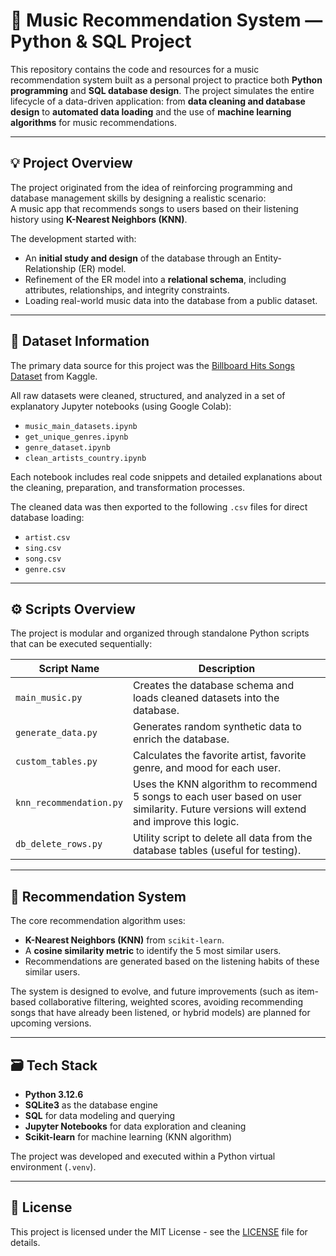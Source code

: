 # 🎵 Music Recommendation System — Python & SQL Project

This repository contains the code and resources for a music recommendation system built as a personal project to practice both **Python programming** and **SQL database design**. The project simulates the entire lifecycle of a data-driven application: from **data cleaning and database design** to **automated data loading** and the use of **machine learning algorithms** for music recommendations.

---

## 💡 Project Overview

The project originated from the idea of reinforcing programming and database management skills by designing a realistic scenario:  
A music app that recommends songs to users based on their listening history using **K-Nearest Neighbors (KNN)**.

The development started with:

- An **initial study and design** of the database through an Entity-Relationship (ER) model.
- Refinement of the ER model into a **relational schema**, including attributes, relationships, and integrity constraints.
- Loading real-world music data into the database from a public dataset.

---

## 📁 Dataset Information

The primary data source for this project was the [Billboard Hits Songs Dataset](https://www.kaggle.com/datasets/dem0nking/billboard-hits-songs-dataset?resource=download) from Kaggle.

All raw datasets were cleaned, structured, and analyzed in a set of explanatory Jupyter notebooks (using Google Colab):

- `music_main_datasets.ipynb`  
- `get_unique_genres.ipynb`  
- `genre_dataset.ipynb`  
- `clean_artists_country.ipynb`  

Each notebook includes real code snippets and detailed explanations about the cleaning, preparation, and transformation processes.

The cleaned data was then exported to the following `.csv` files for direct database loading:

- `artist.csv`
- `sing.csv`
- `song.csv`
- `genre.csv`

---

## ⚙️ Scripts Overview

The project is modular and organized through standalone Python scripts that can be executed sequentially:

| Script Name               | Description                                                                 |
|---------------------------|-----------------------------------------------------------------------------|
| `main_music.py`           | Creates the database schema and loads cleaned datasets into the database.   |
| `generate_data.py`        | Generates random synthetic data to enrich the database.                    |
| `custom_tables.py`        | Calculates the favorite artist, favorite genre, and mood for each user.     |
| `knn_recommendation.py`   | Uses the KNN algorithm to recommend 5 songs to each user based on user similarity. Future versions will extend and improve this logic. |
| `db_delete_rows.py`       | Utility script to delete all data from the database tables (useful for testing). |

---

## 🧠 Recommendation System

The core recommendation algorithm uses:

- **K-Nearest Neighbors (KNN)** from `scikit-learn`.
- A **cosine similarity metric** to identify the 5 most similar users.
- Recommendations are generated based on the listening habits of these similar users.

The system is designed to evolve, and future improvements (such as item-based collaborative filtering, weighted scores, avoiding recommending songs that have already been listened, or hybrid models) are planned for upcoming versions.

---

## 🗃️ Tech Stack

- **Python 3.12.6**  
- **SQLite3** as the database engine  
- **SQL** for data modeling and querying  
- **Jupyter Notebooks** for data exploration and cleaning  
- **Scikit-learn** for machine learning (KNN algorithm)  

The project was developed and executed within a Python virtual environment (`.venv`).

---

## 📄 License

This project is licensed under the MIT License - see the [LICENSE](LICENSE) file for details.
